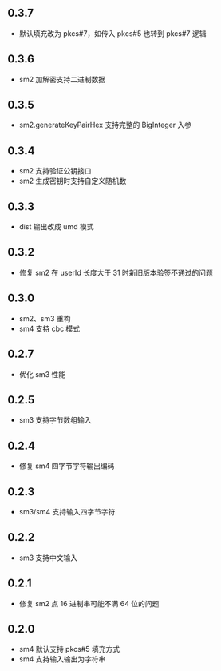 ## 0.3.7

* 默认填充改为 pkcs#7，如传入 pkcs#5 也转到 pkcs#7 逻辑

## 0.3.6

* sm2 加解密支持二进制数据

## 0.3.5

* sm2.generateKeyPairHex 支持完整的 BigInteger 入参

## 0.3.4

* sm2 支持验证公钥接口
* sm2 生成密钥时支持自定义随机数

## 0.3.3

* dist 输出改成 umd 模式

## 0.3.2

* 修复 sm2 在 userId 长度大于 31 时新旧版本验签不通过的问题
## 0.3.0

* sm2、sm3 重构
* sm4 支持 cbc 模式

## 0.2.7

* 优化 sm3 性能

## 0.2.5

* sm3 支持字节数组输入

## 0.2.4

* 修复 sm4 四字节字符输出编码

## 0.2.3

* sm3/sm4 支持输入四字节字符

## 0.2.2

* sm3 支持中文输入

## 0.2.1

* 修复 sm2 点 16 进制串可能不满 64 位的问题

## 0.2.0

* sm4 默认支持 pkcs#5 填充方式
* sm4 支持输入输出为字符串
